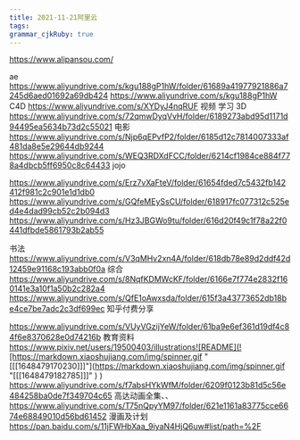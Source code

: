 ```yaml
---
title: 2021-11-21阿里云
tags: 
grammar_cjkRuby: true
---
```

https://www.alipansou.com/

ae
https://www.aliyundrive.com/s/kgu188gP1hW/folder/61689a41977921886a7245d6aed01692a69db424
https://www.aliyundrive.com/s/kgu188gP1hW
C4D
https://www.aliyundrive.com/s/XYDyJ4nqRUF
视频 学习 3D
https://www.aliyundrive.com/s/72qmwDyqVvH/folder/6189273abd95d1171d94495ea5634b73d2c55021
电影
https://www.aliyundrive.com/s/Njp6qEPvfP2/folder/6185d12c7814007333af481da8e5e29644db9244
https://www.aliyundrive.com/s/WEQ3RDXdFCC/folder/6214cf1984ce884f778a4dbcb5ff6950c8c64433
jojo

https://www.aliyundrive.com/s/Erz7vXaFteV/folder/61654fded7c5432fb142412f981c2c901e1d1db0
https://www.aliyundrive.com/s/GQfeMEySsCU/folder/618917fc077312c525ed4e4dad99cb52c2b094d3
https://www.aliyundrive.com/s/Hz3JBGWo9tu/folder/616d20f49c1f78a22f0441dfbde5861793b2ab55

书法 
https://www.aliyundrive.com/s/V3qMHv2xn4A/folder/618db78e89d2ddf42d12459e91168c193abb0f0a
综合
https://www.aliyundrive.com/s/8NqfKDMWcKF/folder/6166e7f774e2832f160141e3a10f1a50b2c282a4
https://www.aliyundrive.com/s/QfE1oAwxsda/folder/615f3a43773652db18be4ce7be7adc2c3df699ec 知乎付费分享

https://www.aliyundrive.com/s/VUyVGzijYeW/folder/61ba9e6ef361d19df4c84f6e8370628e0d74216b 教育资料
https://www.pixiv.net/users/19500403/illustrations![README](![https://markdown.xiaoshujiang.com/img/spinner.gif "\[\[\[1648479170230\]\]\]"](https://markdown.xiaoshujiang.com/img/spinner.gif "[[[1648479182785]]]" ) )
https://www.aliyundrive.com/s/f7absHYkWfM/folder/6209f0123b81d5c56e484258ba0de7f349704c65 高达动画全集、、
https://www.aliyundrive.com/s/T75nQpyYM97/folder/621e1161a83775cce6674e68849010d56bd61452 漫画及计划
https://pan.baidu.com/s/11jFWHbXaa_9iyaN4HjQ6uw#list/path=%2F
